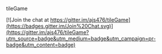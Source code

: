 tileGame

[![Join the chat at https://gitter.im/ajs476/tileGame](https://badges.gitter.im/Join%20Chat.svg)](https://gitter.im/ajs476/tileGame?utm_source=badge&utm_medium=badge&utm_campaign=pr-badge&utm_content=badge)